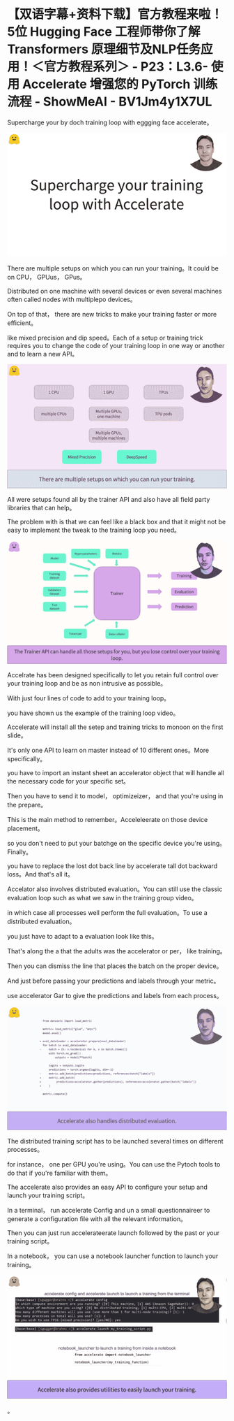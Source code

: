 # 【双语字幕+资料下载】官方教程来啦！5位 Hugging Face 工程师带你了解 Transformers 原理细节及NLP任务应用！＜官方教程系列＞ - P23：L3.6- 使用 Accelerate 增强您的 PyTorch 训练流程 - ShowMeAI - BV1Jm4y1X7UL

Supercharge your by doch training loop with eggging face accelerate。



![](img/4239aa3dbfdd9db19c493b620811aed1_1.png)

There are multiple setups on which you can run your training。It could be on CPU， GPUus， GPus。

Distributed on one machine with several devices or even several machines often called nodes with multiplepo devices。

On top of that， there are new tricks to make your training faster or more efficient。

 like mixed precision and dip speed。Each of a setup or training trick requires you to change the code of your training loop in one way or another and to learn a new API。



![](img/4239aa3dbfdd9db19c493b620811aed1_3.png)

All were setups found all by the trainer API and also have all field party libraries that can help。

The problem with is that we can feel like a black box and that it might not be easy to implement the tweak to the training loop you need。



![](img/4239aa3dbfdd9db19c493b620811aed1_5.png)

Accelrate has been designed specifically to let you retain full control over your training loop and be as non intrusive as possible。

With just four lines of code to add to your training loop。

 you have shown us the example of the training loop video。

Accelerate will install all the setep and training tricks to monoon on the first slide。

It's only one API to learn on master instead of 10 different ones。More specifically。

 you have to import an instant sheet an accelerator object that will handle all the necessary code for your specific set。

Then you have to send it to model， optimizeizer， and that you're using in the prepare。

This is the main method to remember。Acceleleerate on those device placement。

 so you don't need to put your batchge on the specific device you're using。Finally。

 you have to replace the lost dot back line by accelerate tall dot backward loss。And that's all it。

Accelator also involves distributed evaluation。You can still use the classic evaluation loop such as what we saw in the training group video。

 in which case all processes well perform the full evaluation。To use a distributed evaluation。

 you just have to adapt to a evaluation look like this。

That's along the a that the adults was the accelerator or per， like training。

Then you can dismiss the line that places the batch on the proper device。

And just before passing your predictions and labels through your metric。

 use accelerator Gar to give the predictions and labels from each process。



![](img/4239aa3dbfdd9db19c493b620811aed1_7.png)

The distributed training script has to be launched several times on different processes。

 for instance， one per GPU you're using。You can use the Pytoch tools to do that if you're familiar with them。

The accelerate also provides an easy API to configure your setup and launch your training script。

In a terminal， run accelerate Config and un a small questionnaireer to generate a configuration file with all the relevant information。

Then you can just run accelerateerate launch followed by the past or your training script。

In a notebook， you can use a notebook launcher function to launch your training。



![](img/4239aa3dbfdd9db19c493b620811aed1_9.png)

。